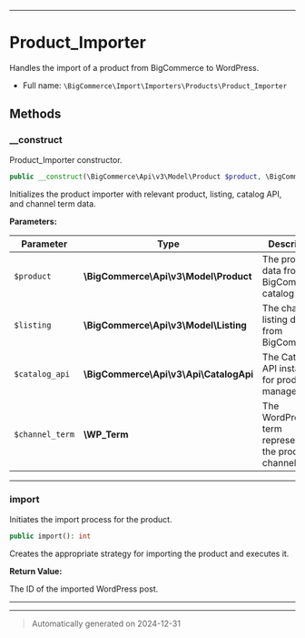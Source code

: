 ***

# Product_Importer

Handles the import of a product from BigCommerce to WordPress.



* Full name: `\BigCommerce\Import\Importers\Products\Product_Importer`




## Methods


### __construct

Product_Importer constructor.

```php
public __construct(\BigCommerce\Api\v3\Model\Product $product, \BigCommerce\Api\v3\Model\Listing $listing, \BigCommerce\Api\v3\Api\CatalogApi $catalog_api, \WP_Term $channel_term): mixed
```

Initializes the product importer with relevant product, listing, catalog API, and channel term data.






**Parameters:**

| Parameter | Type | Description |
|-----------|------|-------------|
| `$product` | **\BigCommerce\Api\v3\Model\Product** | The product data from the BigCommerce catalog API. |
| `$listing` | **\BigCommerce\Api\v3\Model\Listing** | The channel listing data from BigCommerce. |
| `$catalog_api` | **\BigCommerce\Api\v3\Api\CatalogApi** | The Catalog API instance for product management. |
| `$channel_term` | **\WP_Term** | The WordPress term representing the product&#039;s channel. |





***

### import

Initiates the import process for the product.

```php
public import(): int
```

Creates the appropriate strategy for importing the product and executes it.







**Return Value:**

The ID of the imported WordPress post.




***


***
> Automatically generated on 2024-12-31
